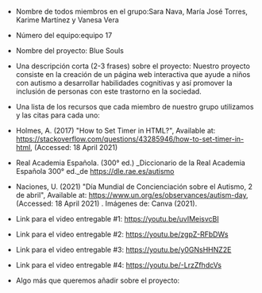- Nombre de todos miembros en el grupo:Sara Nava, María José Torres, Karime Martínez y Vanesa Vera

- Número del equipo:equipo 17

- Nombre del proyecto: Blue Souls 

- Una descripción corta (2-3 frases) sobre el proyecto: Nuestro proyecto consiste en la creación de un página web interactiva que ayude a niños con autismo a desarrollar habilidades cognitivas y así promover la inclusión de personas con este trastorno en la sociedad.

- Una lista de los recursos que cada miembro de nuestro grupo utilizamos y las citas para cada uno:
- Holmes, A. (2017) "How to Set Timer in HTML?", Available at: https://stackoverflow.com/questions/43285946/how-to-set-timer-in-html, (Accessed: 18 April 2021)
- Real Academia Española. (300° ed.) _Diccionario de la Real Academia Española 300° ed._de https://dle.rae.es/autismo
- Naciones, U. (2021) "Día Mundial de Concienciación sobre el Autismo, 2 de abril", Available at: https://www.un.org/es/observances/autism-day, (Accessed: 18 April 2021)
. Imágenes de: Canva (2021).


- Link para el video entregable #1: https://youtu.be/uvIMeisvcBI

- Link para el video entregable #2: https://youtu.be/zgpZ-RFbDWs

- Link para el video entregable #3: https://youtu.be/y0GNsHHNZ2E

- Link para el video entregable #4: https://youtu.be/-LrzZfhdcVs

- Algo más que queremos añadir sobre el proyecto:
